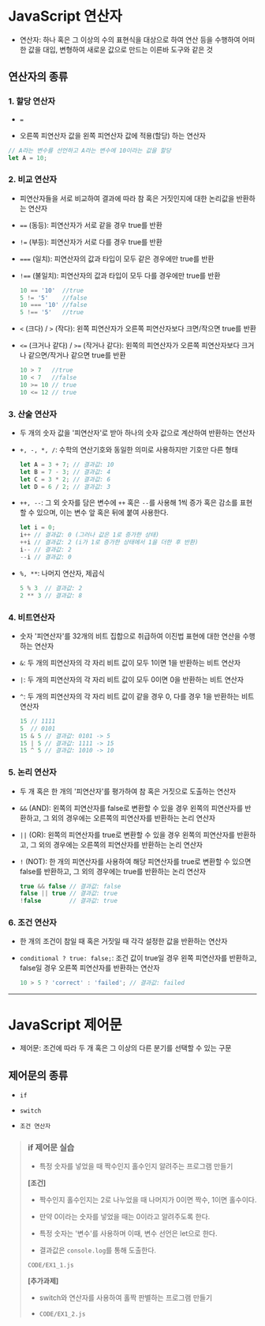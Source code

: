 # JavaScript 연산자

- 연산자: 하나 혹은 그 이상의 수의 표현식을 대상으로 하여 연산 등을 수행하여 어떠한 값을 대입, 변형하여 새로운 값으로 만드는 이른바 도구와 같은 것

## 연산자의 종류

### 1. 할당 연산자
   
   - `=`
   
   - 오른쪽 피연산자 값을 왼쪽 피연산자 값에 적용(할당) 하는 연산자
   
   ```javascript
   // A라는 변수를 선언하고 A라는 변수에 10이라는 값을 할당
   let A = 10;
   ```

### 2. 비교 연산자
   
   - 피연산자들을 서로 비교하여 결과에 따라 참 혹은 거짓인지에 대한 논리값을 반환하는 연산자
   
   - `==` (동등): 피연산자가 서로 같을 경우 true를 반환
   
   - `!=` (부등): 피연산자가 서로 다를 경우 true를 반환
   
   - `===` (일치): 피연산자의 값과 타입이 모두 같은 경우에만 true를 반환
   
   - `!==` (불일치): 피연산자의 값과 타입이 모두 다를 경우에만 true를 반환
     
     ```javascript
     10 == '10'  //true
     5 != '5'    //false
     10 === '10' //false
     5 !== '5'   //true
     ```
   
   - `<` (크다) / `>` (작다): 왼쪽 피연산자가 오른쪽 피연산자보다 크면/작으면 true를 반환
   
   - `<=` (크거나 같다) / `>=` (작거나 같다): 왼쪽의 피연산자가 오른쪽 피연산자보다 크거나 같으면/작거나 같으면 true를 반환
     
     ```javascript
     10 > 7   //true
     10 < 7   //false
     10 >= 10 // true
     10 <= 12 // true
     ```

### 3. 산술 연산자
   
   - 두 개의 숫자 값을 '피연산자'로 받아 하나의 숫자 값으로 계산하여 반환하는 연산자
   
   - `+, -, *, /`: 수학의 연산기호와 동일한 의미로 사용하지만 기호만 다른 형태
     
     ```javascript
     let A = 3 + 7; // 결과값: 10
     let B = 7 - 3; // 결과값: 4
     let C = 3 * 2; // 결과값: 6
     let D = 6 / 2; // 결과값: 3     
     ```
   
   - `++, --`: 그 외 숫자를 담은 변수에 `++` 혹은 `--`를 사용해 1씩 증가 혹은 감소를 표현할 수 있으며, 이는 변수 앞 혹은 뒤에 붙여 사용한다.
     
     ```javascript
     let i = 0;
     i++ // 결과값: 0 (그러나 값은 1로 증가한 상태)
     ++i // 결과값: 2 (i가 1로 증가한 상태에서 1을 더한 후 반환)
     i-- // 결과값: 2
     --i // 결과값: 0
     ```
   
   - `%, **`: 나머지 연산자, 제곱식
     
     ```javascript
     5 % 3  // 결과값: 2
     2 ** 3 // 결과값: 8
     ```

### 4. 비트연산자
   
   - 숫자 '피연산자'를 32개의 비트 집합으로 취급하여 이진법 표현에 대한 연산을 수행하는 연산자
   
   - `&`: 두 개의 피연산자의 각 자리 비트 값이 모두 1이면 1을 반환하는 비트 연산자
   
   - `|`: 두 개의 피연산자의 각 자리 비트 값이 모두 0이면 0을 반환하는 비트 연산자
   
   - `^`: 두 개의 피연산자의 각 자리 비트 값이 같을 경우 0, 다를 경우 1을 반환하는 비트 연산자
     
     ```javascript
     15 // 1111
     5  // 0101
     15 & 5 // 결과값: 0101 -> 5
     15 | 5 // 결과값: 1111 -> 15
     15 ^ 5 // 결과값: 1010 -> 10
     ```

### 5. 논리 연산자
   
   - 두 개 혹은 한 개의 '피연산자'를 평가하여 참 혹은 거짓으로 도출하는 연산자
   
   - `&&`  (AND): 왼쪽의 피연산자를 false로 변환할 수 있을 경우 왼쪽의 피연산자를 반환하고, 그 외의 경우에는 오른쪽의 피연산자를 반환하는 논리 연산자
   
   - `||` (OR): 왼쪽의 피연산자를 true로 변환할 수 있을 경우 왼쪽의 피연산자를 반환하고, 그 외의 경우에는 오른쪽의 피연산자를 반환하는 논리 연산자
   
   - `!` (NOT): 한 개의 피연산자를 사용하여 해당 피연산자를 true로 변환할 수 있으면 false를 반환하고, 그 외의 경우에는 true를 반환하는 논리 연산자
     
     ```javascript
     true && false // 결과값: false
     false || true // 결과값: true
     !false        // 결과값: true
     ```

### 6. 조건 연산자 
   
   - 한 개의 조건이 참일 때 혹은 거짓일 때 각각 설정한 값을 반환하는 연산자
   
   - `conditional ? true: false;`: 조건 값이 true일 경우 왼쪽 피연산자를 반환하고, false일 경우 오른쪽 피연산자를 반환하는 연산자 
     
     ```javascript
     10 > 5 ? 'correct' : 'failed'; // 결과값: failed
     ```

---

# JavaScript 제어문

- 제어문: 조건에 따라 두 개 혹은 그 이상의 다른 분기를 선택할 수 있는 구문

## 제어문의 종류

- `if`

- `switch`

- `조건 연산자`

> ### if 제어문 실습
>
> - 특정 숫자를 넣었을 때 짝수인지 홀수인지 알려주는 프로그램 만들기
>   
>**[조건]**
> 
> - 짝수인지 홀수인지는 2로 나누었을 때 나머지가 0이면 짝수, 1이면 홀수이다.
> 
> - 만약 0이라는 숫자를 넣었을 때는 0이라고 알려주도록  한다.
> 
> - 특정 숫자는 '변수'를 사용하며 이때, 변수 선언은 let으로 한다.
> 
> - 결과값은 `console.log`를 통해 도출한다.
>
> `CODE/EX1_1.js`
>
> **[추가과제]**
>
> - switch와 연산자를 사용하여 홀짝 판별하는 프로그램 만들기
>
> - `CODE/EX1_2.js`


